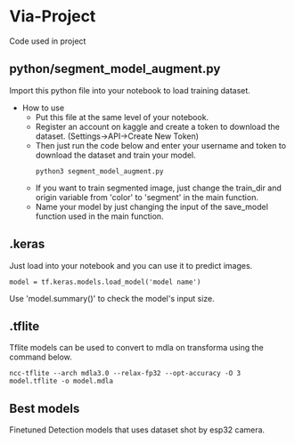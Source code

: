 # Via-Project
Code used in project

## python/segment_model_augment.py
Import this python file into your notebook to load training dataset.
- How to use
  - Put this file at the same level of your notebook.
  - Register an account on kaggle and create a token to download the dataset. (Settings->API->Create New Token)
  - Then just run the code below and enter your username and token to download the dataset and train your model.
    ```
    python3 segment_model_augment.py
    ```
  - If you want to train segmented image, just change the train_dir and origin variable from 'color' to 'segment' in the main function.
  - Name your model by just changing the input of the save_model function used in the main function.


## .keras 
Just load into your notebook and you can use it to predict images.
```
model = tf.keras.models.load_model('model name')
```
Use 'model.summary()' to check the model's input size.

## .tflite
Tflite models can be used to convert to mdla on transforma using the command below.
```
ncc-tflite --arch mdla3.0 --relax-fp32 --opt-accuracy -O 3 model.tflite -o model.mdla
```

## Best models
Finetuned Detection models that uses dataset shot by esp32 camera.
